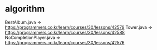 # algorithm

BestAlbum.java => https://programmers.co.kr/learn/courses/30/lessons/42579
Tower.java => https://programmers.co.kr/learn/courses/30/lessons/42588
NoCompletionPlayer.java => https://programmers.co.kr/learn/courses/30/lessons/42576
